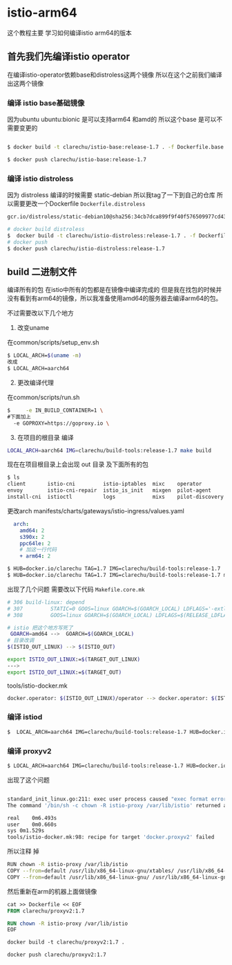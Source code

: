 # istio-arm64

这个教程主要 学习如何编译istio arm64的版本

## 首先我们先编译istio operator

在编译istio-operator依赖base和distroless这两个镜像 所以在这个之前我们编译出这两个镜像

### 编译 istio base基础镜像

因为ubuntu ubuntu:bionic 是可以支持arm64 和amd的 所以这个base 是可以不需要变更的

```bash

$ docker build -t clarechu/istio-base:release-1.7 . -f Dockerfile.base

$ docker push clarechu/istio-base:release-1.7

```

### 编译 istio distroless

因为 distroless 编译的时候需要 static-debian 所以我tag了一下到自己的仓库 所以需要更改一个Dockerfile `Dockerfile.distroless`

```bash
gcr.io/distroless/static-debian10@sha256:34cb7dca899f9f40f576509977cd43b093cf13eeec2ce6333f9b9b2db331f937 ----> clarechu/static-debian

# docker build distroless
$  docker build -t clarechu/istio-distroless:release-1.7 . -f Dockerfile.distroless
# docker push
$ docker push clarechu/istio-distroless:release-1.7

```

## build 二进制文件

编译所有的包 在istio中所有的包都是在镜像中编译完成的 但是我在找包的时候并没有看到有arm64的镜像，所以我准备使用amd64的服务器去编译arm64的包。


不过需要改以下几个地方

1. 改变uname

在common/scripts/setup_env.sh

```bash
$ LOCAL_ARCH=$(uname -m)
改成
$ LOCAL_ARCH=aarch64

```

2. 更改编译代理

在common/scripts/run.sh

```bash
$     -e IN_BUILD_CONTAINER=1 \
#下面加上
  -e GOPROXY=https://goproxy.io \
```

3. 在项目的根目录 编译

```bash
LOCAL_ARCH=aarch64 IMG=clarechu/build-tools:release-1.7 make build
```

现在在项目根目录上会出现 out 目录 及下面所有的包

```bash
$ ls
client       istio-cni         istio-iptables  mixc    operator         policybackend  server
envoy        istio-cni-repair  istio_is_init   mixgen  pilot-agent      release
install-cni  istioctl          logs            mixs    pilot-discovery  sdsclient
```

更改arch manifests/charts/gateways/istio-ingress/values.yaml

```yaml
  arch:
    amd64: 2
    s390x: 2
    ppc64le: 2
    # 加这一行代码
    + arm64: 2
```

```bash
$ HUB=docker.io/clarechu TAG=1.7 IMG=clarechu/build-tools:release-1.7  make gen-charts
$ HUB=docker.io/clarechu TAG=1.7 IMG=clarechu/build-tools:release-1.7 make docker.operator
```

出现了几个问题 需要改以下代码 `Makefile.core.mk`

```bash
# 306 build-linux: depend
# 307         STATIC=0 GOOS=linux GOARCH=$(GOARCH_LOCAL) LDFLAGS='-extldflags -static -s -w' common/scripts/gobuild.sh $(ISTIO_OUT)/ $(STANDARD_BINARIES)
# 308         GOOS=linux GOARCH=$(GOARCH_LOCAL) LDFLAGS=$(RELEASE_LDFLAGS) common/scripts/gobuild.sh $(ISTIO_OUT_LINUX)/ -tags=agent $(AGENT_BINARIES)

# istio 把这个地方写死了
 GOARCH=amd64 -->  GOARCH=$(GOARCH_LOCAL)
# 目录改调
$(ISTIO_OUT_LINUX) --> $(ISTIO_OUT)

export ISTIO_OUT_LINUX:=$(TARGET_OUT_LINUX)
--->
export ISTIO_OUT_LINUX:=$(TARGET_OUT)
```

tools/istio-docker.mk

```bash
docker.operator: $(ISTIO_OUT_LINUX)/operator --> docker.operator: $(ISTIO_OUT)/operator
```

### 编译 istiod

```bash
$  LOCAL_ARCH=aarch64 IMG=clarechu/build-tools:release-1.7 HUB=docker.io/clarechu TAG=1.7 make docker.pilot
```

### 编译 proxyv2

```bash
$ LOCAL_ARCH=aarch64 IMG=clarechu/build-tools:release-1.7 HUB=docker.io/clarechu TAG=1.7 make docker.proxyv2
```

出现了这个问题

```bash

standard_init_linux.go:211: exec user process caused "exec format error"
The command '/bin/sh -c chown -R istio-proxy /var/lib/istio' returned a non-zero code: 1

real	0m6.493s
user	0m0.660s
sys	0m1.529s
tools/istio-docker.mk:98: recipe for target 'docker.proxyv2' failed

```

所以注释 掉

```bash
RUN chown -R istio-proxy /var/lib/istio
COPY --from=default /usr/lib/x86_64-linux-gnu/xtables/ /usr/lib/x86_64-linux-gnu/xtables
COPY --from=default /usr/lib/x86_64-linux-gnu/ /usr/lib/x86_64-linux-gnu
```

然后重新在arm的机器上面做镜像

```dockerfile
cat >> Dockerfile << EOF
FROM clarechu/proxyv2:1.7

RUN chown -R istio-proxy /var/lib/istio
EOF

docker build -t clarechu/proxyv2:1.7 .

docker push clarechu/proxyv2:1.7
```

